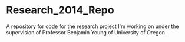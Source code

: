 Research_2014_Repo
==================

A repository for code for the research project I'm working on under the supervision of Professor Benjamin Young of University of Oregon. 
